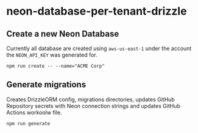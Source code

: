 # neon-database-per-tenant-drizzle

<!-- https://github.com/prisma/prisma/issues/2443#issuecomment-630679118 -->
<!-- https://www.prisma.io/docs/orm/prisma-schema/data-model/multi-schema -->
<!-- https://www.answeroverflow.com/m/1115698958094827560 -->

## Create a new Neon Database

Currently all database are created using `aws-us-east-1` under the account the `NEON_API_KEY` was generated for.

```
npm run create -- --name="ACME Corp"
```

## Generate migrations

Creates DrizzleORM config, migrations directories, updates GitHub Repository secrets with Neon connection strings and updates GitHub Actions workoolw file.

```
npm run generate
```
